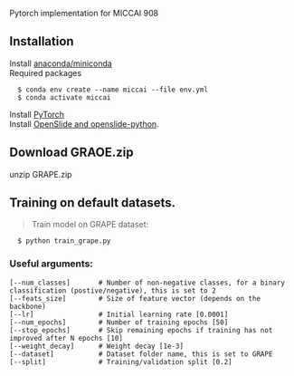 Pytorch implementation for MICCAI 908

## Installation
Install [anaconda/miniconda](https://docs.conda.io/en/latest/miniconda.html)  
Required packages
```
  $ conda env create --name miccai --file env.yml
  $ conda activate miccai
```
Install [PyTorch](https://pytorch.org/get-started/locally/)  
Install [OpenSlide and openslide-python](https://pypi.org/project/openslide-python/).  

## Download GRAOE.zip
unzip GRAPE.zip

## Training on default datasets.
>Train model on GRAPE dataset:
```
  $ python train_grape.py
```

### Useful arguments:
```
[--num_classes]       # Number of non-negative classes, for a binary classification (postive/negative), this is set to 2
[--feats_size]        # Size of feature vector (depends on the backbone)
[--lr]                # Initial learning rate [0.0001]
[--num_epochs]        # Number of training epochs [50]
[--stop_epochs]       # Skip remaining epochs if training has not improved after N epochs [10]
[--weight_decay]      # Weight decay [1e-3]
[--dataset]           # Dataset folder name, this is set to GRAPE
[--split]             # Training/validation split [0.2]
```
